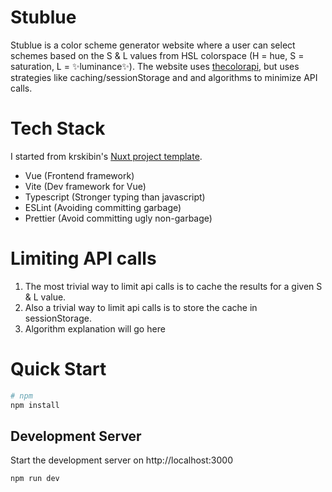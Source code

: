 # Stublue

Stublue is a color scheme generator website where a user can select schemes based on the S & L values from HSL colorspace (H = hue, S = saturation, L = ✨luminance✨). The website uses [thecolorapi](https://www.thecolorapi.com/), but uses strategies like caching/sessionStorage and and algorithms to minimize API calls.

# Tech Stack

I started from krskibin's [Nuxt project template](https://github.com/krskibin/nuxt3-template/tree/dev).

- Vue (Frontend framework)
- Vite (Dev framework for Vue)
- Typescript (Stronger typing than javascript)
- ESLint (Avoiding committing garbage)
- Prettier (Avoid committing ugly non-garbage)

# Limiting API calls

1. The most trivial way to limit api calls is to cache the results for a given S & L value.
2. Also a trivial way to limit api calls is to store the cache in sessionStorage.
3. Algorithm explanation will go here

# Quick Start

```bash
# npm
npm install
```

## Development Server

Start the development server on http://localhost:3000

```bash
npm run dev
```
